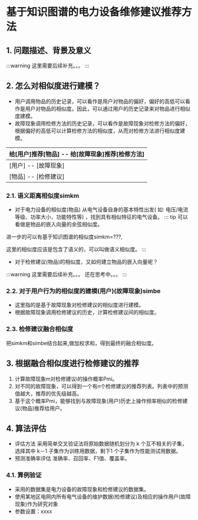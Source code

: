 # 基于知识图谱的电力设备维修建议推荐方法

## 1. 问题描述、背景及意义
:::warning
这里需要后续补充。。。
:::
## 2. 怎么对相似度进行建模？
- 用户调用物品的历史记录，可以看作是用户对物品的偏好，偏好的高低可以看作是用户对物品的相似度。因此，可以通过用户的历史记录来对物品进行相似度建模。
- 故障现象调用检修方法的历史记录，可以看作是故障现象对检修方法的偏好，根据偏好的高低可以计算检修方法的相似度，从而对检修方法进行相似度建模。

| 给[用户]推荐[物品] -- 给[故障现象]推荐[检修方法] |
| ------------------------------------------------ |
| [用户] -- [故障现象]                             |
| [物品] -- [检修建议]                             |

### 2.1. 语义距离相似度simkm
- 对于电力设备的相似度(物品)
从电气设备自身的基本特性出发( 如: 电压/电流等级、功率大小、功能特性等) ，找到具有相似特征的电气设备。
::: tip
可以看做是物品的嵌入向量的余弦相似度。

进一步的可以有基于知识图谱的相似度simkm=???,

这里的相似度应该是包含了语义的，可以叫做语义相似度。
:::
- 对于检修建议(物品)的相似度，又如何建立物品的嵌入向量呢？

:::warning
这里需要后续补充。。。
还在思考中。。。
:::
### 2.2. 对于用户行为的相似度的建模(用户)(故障现象)simbe
- 这里指的是基于故障现象对检修建议的相似度进行建模。
- 根据故障现象调用检修建议的历史，计算检修建议间的相似度。
### 2.3. 检修建议融合相似度
把simkm和simbe结合起来,做加权求和，得到最终的融合相似度。
## 3. 根据融合相似度进行检修建议的推荐
1. 计算故障现象m对检修建议i的操作概率Pmi。
2. 对不同的故障现象，可以得到一个有n个检修建议的推荐列表。列表中的预测值越大，推荐的优先级越高。
3. 基于这个概率Pmi，能够找到与故障现象(用户)历史上操作频率相似的检修建议(物品)推荐给用户。

## 4. 算法评估
- 评估方法
采用简单交叉验证法将原始数据随机划分为 k 个互不相关的子集，选择其中 k－1 子集作为训练用数据，剩下1 个子集作为性能测试用数据。
- 预测准确率评估
准确率、召回率、F1值、覆盖率。
### 4.1. 算例验证
- 采用的数据集是电力设备的故障现象和检修建议的数据集。
- 使用某地区电网内所有电气设备的维护数据(检修建议)及相应的操作用户(故障现象)作为研究对象
- 参数设置：xxxx